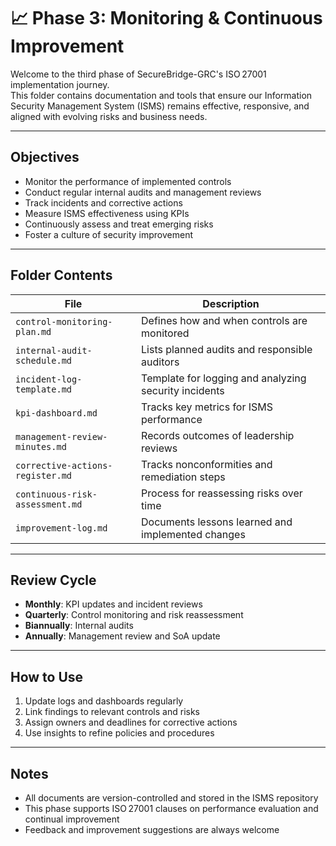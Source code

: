 # 📈 Phase 3: Monitoring & Continuous Improvement

Welcome to the third phase of SecureBridge-GRC's ISO 27001 implementation journey.  
This folder contains documentation and tools that ensure our Information Security Management System (ISMS) remains effective, responsive, and aligned with evolving risks and business needs.

---

## Objectives

- Monitor the performance of implemented controls
- Conduct regular internal audits and management reviews
- Track incidents and corrective actions
- Measure ISMS effectiveness using KPIs
- Continuously assess and treat emerging risks
- Foster a culture of security improvement

---

## Folder Contents

| File | Description |
|------|-------------|
| `control-monitoring-plan.md` | Defines how and when controls are monitored |
| `internal-audit-schedule.md` | Lists planned audits and responsible auditors |
| `incident-log-template.md` | Template for logging and analyzing security incidents |
| `kpi-dashboard.md` | Tracks key metrics for ISMS performance |
| `management-review-minutes.md` | Records outcomes of leadership reviews |
| `corrective-actions-register.md` | Tracks nonconformities and remediation steps |
| `continuous-risk-assessment.md` | Process for reassessing risks over time |
| `improvement-log.md` | Documents lessons learned and implemented changes |

---

## Review Cycle

- **Monthly**: KPI updates and incident reviews  
- **Quarterly**: Control monitoring and risk reassessment  
- **Biannually**: Internal audits  
- **Annually**: Management review and SoA update

---

##  How to Use

1. Update logs and dashboards regularly
2. Link findings to relevant controls and risks
3. Assign owners and deadlines for corrective actions
4. Use insights to refine policies and procedures

---

##  Notes

- All documents are version-controlled and stored in the ISMS repository
- This phase supports ISO 27001 clauses on performance evaluation and continual improvement
- Feedback and improvement suggestions are always welcome

